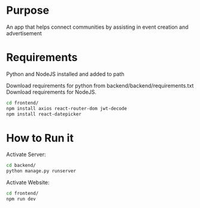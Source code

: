 # Purpose 
An app that helps connect communities by assisting in event creation and advertisement

# Requirements
Python and NodeJS installed and added to path

Download requirements for python from backend/backend/requirements.txt
Download requirements for NodeJS. 

```bash
cd frontend/
npm install axios react-router-dom jwt-decode
npm install react-datepicker
```

# How to Run it
Activate Server:
```bash
cd backend/
python manage.py runserver
```

Activate Website:
```bash
cd frontend/
npm run dev
```
